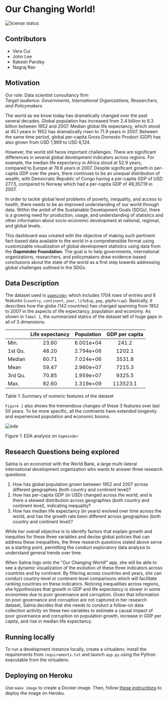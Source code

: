 # Our Changing World!

![license
status](https://img.shields.io/github/license/UBC-MDS/our_changing_world)

## Contributors

-   Vera Cui
-   John Lee
-   Rakesh Pandey
-   Nagraj Rao

## Motivation

Our role: Data scientist consultancy firm <br> *Target audience:
Governments, International Organizations, Researchers, and Policymakers*

The world as we know today has dramatically changed over the past
several decades. Global population has increased from 2.4 billion to 6.3
billion between 1952 and 2007. Median global life expectancy, which
stood at 45.1 years in 1952 has dramatically risen to 71.9 years in
2007. Between the same time period, global per-capita Gross Domestic
Product (GDP) has also grown from USD 1,969 to USD 6,124.

However, the world still faces important challenges. There are
significant differences in several global development indicators across
regions. For example, the median life expectancy in Africa stood at 52.9
years, compared to Europe at 78.6 years in 2007. Despite significant
growth in per-capita GDP over the years, there continues to be an
unequal distribution of wealth, with Democratic Republic of Congo having
a per-capita GDP of USD 277.5, compared to Norway which had a per-capita
GDP of 49,357.19 in 2007.

In order to tackle global level problems of poverty, inequality, and
access to health, there needs to be an improved understanding of our
world through data. Within the ambit of the Sustainable Development
Goals (SDGs), there is a growing need for production, usage, and
understanding of statistics and other information about socio-economic
development at national, regional, and global levels.

This dashboard was created with the objective of making such pertinent
fact-based data available to the world in a comprehensible format using
customizable visualization of global development statistics using data
from the **Gapminder Foundation**. The goal is to help governments,
international organizations, researchers, and policymakers draw
evidence-based conclusions about the state of the world as a first step
towards addressing global challenges outlined in the SDGs.

## Data Description

The dataset used is [`gapminder`](https://www.gapminder.org/) which
includes 1704 rows of entries and 6 features (`country`, `continent`,
`year`, `lifeExp`, `pop`, `gdpPercap`). Basically, it describes how the
globe (142 countries) has changed spanning from 1952 to 2007 in the
aspects of life expectancy, population and economy. As shown in
`Tabel 1`, the summarized statics of the dataset tell of huge gaps in
all of 3 dimensions.

|         | Life expectancy | Population | GDP per capita |
|:--------|:---------------:|:----------:|:--------------:|
| Min.    |      23.60      | 6.001e+04  |     241.2      |
| 1st Qu. |      48.20      | 2.794e+06  |     1202.1     |
| Median  |      60.71      | 7.024e+06  |     3531.8     |
| Mean    |      59.47      | 2.960e+07  |     7215.3     |
| 3rd Qu. |      70.85      | 1.959e+07  |     9325.5     |
| Max.    |      82.60      | 1.319e+09  |    113523.1    |

Table 1: Summary of numeric features of the dataset

`Figure 1` also shows the tremendous changes of these 3 features over
last 50 years. To be more specific, all the continents have extended
longevity and experienced population and economic booms.

![eda](https://user-images.githubusercontent.com/82998596/154370232-91373e7f-2f36-4cf7-bfde-b40bff141696.png)

Figure 1: EDA analysis on `Gapminder`

## Research Questions being explored

Salma is an economist with the World Bank, a large multi-lateral
international development organization who wants to answer three
research questions:

1.  How has global population grown between 1952 and 2007 across
    different geographies (both country and continent level)?
2.  How has per-capita GDP (in USD) changed across the world, and is
    there a skewed distribution across geographies (both country and
    continent level), indicating inequality?
3.  How has median life expectancy (in years) evolved over time across
    the world, and has the growth rate been different across geographies
    (both country and continent level)?

While her overall objective is to identify factors that explain growth
and inequities for these three variables and devise global policies that
can address these inequalities, the three research questions stated
above serve as a starting point, permitting the conduct exploratory data
analysis to understand general trends over time.

When Salma logs onto the “Our Changing World!” app, she will be able to
see a dynamic visualization of the evolution of these three indicators
across countries and by continent. By filtering across countries and
years, she can conduct country-level or continent-level comparisons
which will facilitate ranking countries on these indicators. Noticing
inequalities across regions, she hypothesizes that growth in GDP and
life expectancy is slower in some economies due to poor governance and
corruption. Given that information on poor governance and corruption are
not captured in her research dataset, Salma decides that she needs to
conduct a follow-on data collection activity on these two variables to
estimate a causal impact of poor governance and corruption on population
growth, increase in GDP per capita, and rise in median life expectancy.

## Running locally

To run a development instance locally, create a virtualenv, install the
requirements from `requirements.txt` and launch `app.py` using the
Python executable from the virtualenv.

## Deploying on Heroku

Use `make image` to create a Docker image. Then, follow [these
instructions](link_to_url) to deploy the image on Heroku.
